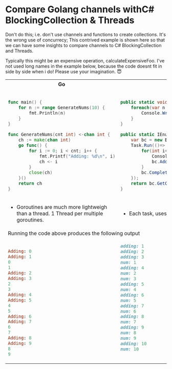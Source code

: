 # Compare Golang channels withC# BlockingCollection & Threads

Don't do this; i.e. don't use channels and functions to create collections. It's the wrong use of concurrecy; This contrived example is shown here so that we can have some insights to compare channels to C# BlockingCollection and Threads.

Typically this might be an expensive operation, calculateExpensiveFoo. I've not used long names in the example below, because the code doesnt fit in side by side when i do! Please use your imagination. 😇

<table style="padding:0px">
<tr>
<th>Go</th>
<th>C#</th>
</tr>
<tr>
<td style="vertical-align:top;">

```go

func main() {
	for n := range GenerateNums(10) {
		fmt.Println(n)
	}
}

func GenerateNums(cnt int) <-chan int {
	ch := make(chan int)
	go func() {
		for i := 0; i < cnt; i++ {
			fmt.Printf("Adding: %d\n", i)
			ch <- i
		}
		close(ch)
	}()
	return ch
}
```

</td>
<td style="vertical-align:top;" >

```csharp

public static void Main() {
	foreach(var n in GenerateNums(10)) {
		Console.WriteLine("num: {0}", n);
	}
}

public static IEnumerable<int> GenerateNums(int cnt) {
	var bc = new BlockingCollection<int>(1);
	Task.Run(()=> {
		for(int i=1; i<cnt; i++) {
			Console.WriteLine("adding: {0}", i);
			bc.Add(i);
		}
		bc.CompleteAdding();
	});
	return bc.GetConsumingEnumerable();
}
```

</td>
</tr>
<tr>
<td>
    <ul>
        <li>Goroutines are much more lightweigh than a thread. 1 Thread per multiple goroutines.
    </ul>
</td>
<td>
    <ul>
        <li>Each task, uses a thread.
    </ul>    
</td>
</tr>
<tr>
<td colspan=2>
Running the code above produces the following output
</td>
</tr>
<tr>
<td style="vertical-align: top;">

```ruby

Adding: 0
Adding: 1
0
1
Adding: 2
Adding: 3
2
3
Adding: 4
Adding: 5
4
5
Adding: 6
Adding: 7
6
7
Adding: 8
Adding: 9
8
9

```

</td>
<td style="vertical-align: top;">

```ruby
adding: 1
adding: 2
adding: 3
num: 1
adding: 4
num: 2
num: 3
adding: 5
num: 4
adding: 6
num: 5
adding: 7
num: 6
adding: 8
num: 7
adding: 9
num: 8
num: 9
adding: 10
num: 10
```

</td>
</tr>
</table>
